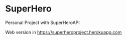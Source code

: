 # SuperHero

Personal Project with SuperHeroAPI

Web version in https://superheroproject.herokuapp.com
